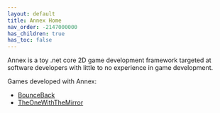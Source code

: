```yaml
---
layout: default
title: Annex Home
nav_order: -2147000000
has_children: true
has_toc: false
---
```


Annex is a toy .net core 2D game development framework targeted at software developers with little to no experience in game development.

Games developed with Annex:
* [BounceBack](https://github.com/MatthewChrobak/BounceBack)
* [TheOneWithTheMirror](https://github.com/MatthewChrobak/TheOneWithTheMirror)


